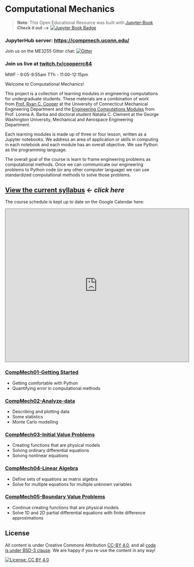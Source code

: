 # Computational Mechanics
> __Note__: This Open Educational Resource was built with
[Jupyter-Book](https://jupyterbook.org) __Check it out -->__ [![Jupyter Book
Badge](images/badge.svg)](https://cooperrc.github.io/computational-mechanics/README.html)

### JupyterHub server: <https://compmech.uconn.edu/>

Join us on the ME3255 Gitter chat:
[![Gitter](https://badges.gitter.im/ME3255/logistics.svg)](https://gitter.im/ME3255/logistics?utm_source=badge&utm_medium=badge&utm_campaign=pr-badge)

### Join us live at [twitch.tv/cooperrc84](https://twitch.tv/cooperrc84)
MWF - 9:05-9:55am
TTh - 11:00-12:15pm

Welcome to Computational Mechanics! 

This project is a collection of learning modules in engineering computations for
undergraduate students. These materials are a combination of work from [Prof.
Ryan C. Cooper](https://ryan-c-cooper.uconn.edu) at the University of
Connecticut Mechanical Engineering Department and the [Engineering Computations
Modules](https://github.com/engineersCode/EngComp) from Prof. Lorena A. Barba
and doctoral student Natalia C. Clement at the George Washington University,
Mechanical and Aerospace Engineering Department. 

Each learning modules is made up of three or four lesson, written as a Jupyter
notebooks. We address an area of application or skills in computing in each
notebook and each module has an overall objective. We use Python as the
programming language.

The overall goal of the course is learn to frame engineering problems as
computational methods. Once we can communicate our engineering problems to
Python code (or any other computer language) we can use standardized
computational methods to solve those problems. 

## [View the current syllabus](./syllabus) $\leftarrow$ _click here_

The course schedule is kept up to date on the Google Calendar here:
<iframe
src="https://calendar.google.com/calendar/embed?height=500&wkst=1&bgcolor=%23ffffff&ctz=America%2FNew_York&src=Y19mZXA5MzV0NmUzZWVsdGN2c2NicGRkMWU3a0Bncm91cC5jYWxlbmRhci5nb29nbGUuY29t&color=%234285F4&mode=AGENDA"
style="border:solid 1px #777" width="600" height="500" frameborder="0"
scrolling="no"></iframe>


### [CompMech01-Getting Started](module_01/README)

- Getting comfortable with Python
- Quantifying error in computational methods

### [CompMech02-Analyze-data](module_02/README)

- Describing and plotting data
- Some statistics
- Monte Carlo modelling

### [CompMech03-Initial Value Problems](module_03/README)

- Creating functions that are physical models
- Solving ordinary differential equations
- Solving nonlinear equations

### [CompMech04-Linear Algebra](module_04/README)

- Define sets of equations as matrix algebra
- Solve for multiple equations for multiple unknown variables

### [CompMech05-Boundary Value Problems](module_05/README)

- Continue creating functions that are physical models
- Solve 1D and 2D partial differential equations with finite difference
  approximations


## License

All content is under Creative Commons Attribution [CC-BY
4.0](https://creativecommons.org/licenses/by/4.0/legalcode.txt), and all [code
is under BSD-3
clause](https://github.uconn.edu/rcc02007/Computational_Mechanics/LICENSE). We are
happy if you re-use the content in any way!

[![License: CC BY
4.0](https://img.shields.io/badge/License-CC%20BY%204.0-lightgrey.svg)](https://creativecommons.org/licenses/by/4.0/)
